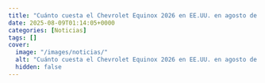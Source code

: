 ```yaml
---
title: "Cuánto cuesta el Chevrolet Equinox 2026 en EE.UU. en agosto de 2025"
date: 2025-08-09T01:14:05+0000
categories: [Noticias]
tags: []
cover:
  image: "/images/noticias/"
  alt: "Cuánto cuesta el Chevrolet Equinox 2026 en EE.UU. en agosto de 2025"
  hidden: false
---
```




